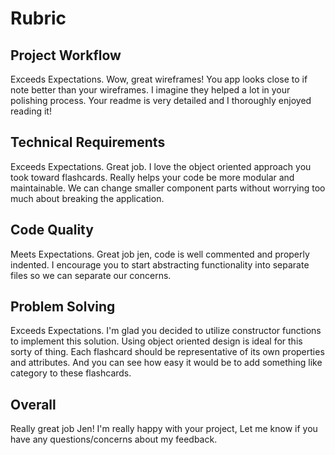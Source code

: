 # Rubric
## Project Workflow
Exceeds Expectations. Wow, great wireframes! You app looks close to if note better than your wireframes. I imagine they helped a lot in your polishing process. Your readme is very detailed and I thoroughly enjoyed reading it!

## Technical Requirements
Exceeds Expectations. Great job. I love the object oriented approach you took toward flashcards. Really helps your code be more modular and maintainable. We can change smaller component parts without worrying too much about breaking the application.

## Code Quality
Meets Expectations. Great job jen, code is well commented and properly indented. I encourage you to start abstracting functionality into separate files so we can separate our concerns.

## Problem Solving
Exceeds Expectations. I'm glad you decided to utilize constructor functions to implement this solution. Using object oriented design is ideal for this sorty of thing. Each flashcard should be representative of its own properties and attributes. And you can see how easy it would be to add something like category to these flashcards.

## Overall

Really great job Jen! I'm really happy with your project, Let me know if you have any questions/concerns about my feedback.
